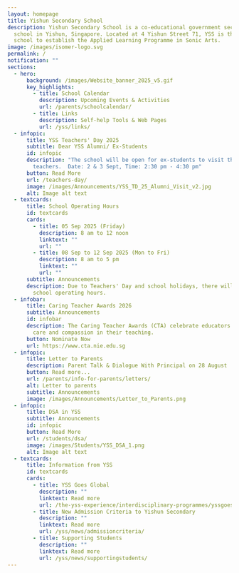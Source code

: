 ```yaml
---
layout: homepage
title: Yishun Secondary School
description: Yishun Secondary School is a co-educational government secondary
  school in Yishun, Singapore. Located at 4 Yishun Street 71, YSS is the first
  school to establish the Applied Learning Programme in Sonic Arts.
image: /images/isomer-logo.svg
permalink: /
notification: ""
sections:
  - hero:
      background: /images/Website_banner_2025_v5.gif
      key_highlights:
        - title: School Calendar
          description: Upcoming Events & Activities
          url: /parents/schoolcalendar/
        - title: Links
          description: Self-help Tools & Web Pages
          url: /yss/links/
  - infopic:
      title: YSS Teachers' Day 2025
      subtitle: Dear YSS Alumni/ Ex-Students
      id: infopic
      description: "The school will be open for ex-students to visit their
        teachers.  Date: 2 & 3 Sept, Time: 2:30 pm - 4:30 pm"
      button: Read More
      url: /teachers-day/
      image: /images/Announcements/YSS_TD_25_Alumni_Visit_v2.jpg
      alt: Image alt text
  - textcards:
      title: School Operating Hours
      id: textcards
      cards:
        - title: 05 Sep 2025 (Friday)
          description: 8 am to 12 noon
          linktext: ""
          url: ""
        - title: 08 Sep to 12 Sep 2025 (Mon to Fri)
          description: 8 am to 5 pm
          linktext: ""
          url: ""
      subtitle: Announcements
      description: Due to Teachers' Day and school holidays, there will be changes to
        school operating hours.
  - infobar:
      title: Caring Teacher Awards 2026
      subtitle: Announcements
      id: infobar
      description: The Caring Teacher Awards (CTA) celebrate educators who exemplify
        care and compassion in their teaching.
      button: Nominate Now
      url: https://www.cta.nie.edu.sg
  - infopic:
      title: Letter to Parents
      description: Parent Talk & Dialogue With Principal on 28 August
      button: Read more...
      url: /parents/info-for-parents/letters/
      alt: Letter to parents
      subtitle: Announcements
      image: /images/Announcements/Letter_to_Parents.png
  - infopic:
      title: DSA in YSS
      subtitle: Announcements
      id: infopic
      button: Read More
      url: /students/dsa/
      image: /images/Students/YSS_DSA_1.png
      alt: Image alt text
  - textcards:
      title: Information from YSS
      id: textcards
      cards:
        - title: YSS Goes Global
          description: ""
          linktext: Read more
          url: /the-yss-experience/interdisciplinary-programmes/yssgoesglobal/
        - title: New Admission Criteria to Yishun Secondary
          description: ""
          linktext: Read more
          url: /yss/news/admissioncriteria/
        - title: Supporting Students
          description: ""
          linktext: Read more
          url: /yss/news/supportingstudents/
---
```

